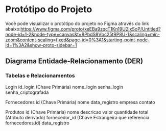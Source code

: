# Protótipo do Projeto

Você pode visualizar o protótipo do projeto no Figma através do link abaixo:https://www.figma.com/proto/xeEBa9zqcT1Kn19U2IxSoP/Untitled?node-id=1-2&node-type=canvas&t=8PbdS8Vbc25tRP8U-1&scaling=min-zoom&content-scaling=fixed&page-id=0%3A1&starting-point-node-id=1%3A2&show-proto-sidebar=1 


## Diagrama Entidade-Relacionamento (DER)

### Tabelas e Relacionamentos
Login
id_login (Chave Primária)
nome_login
senha_login
senha_criptografada

Fornecedores
id (Chave Primária)
nome
data_registro
empresa
contato

Produtos
id (Chave Primária)
nome
descricao
valor
quantidade
total (Atributo derivado)
fornecedor_id (Chave Estrangeira que referencia fornecedores.id)
data_registro
